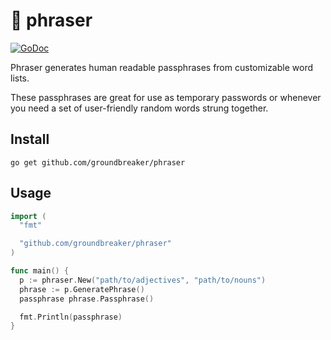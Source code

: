 # :speech_balloon: phraser

[![GoDoc](https://godoc.org/github.com/groundbreaker/phraser?status.svg)](https://godoc.org/github.com/groundbreaker/phraser)

Phraser generates human readable passphrases from customizable word lists.

These passphrases are great for use as temporary passwords or whenever you need
a set of user-friendly random words strung together.

## Install

    go get github.com/groundbreaker/phraser

## Usage

```go
import (
  "fmt"

  "github.com/groundbreaker/phraser"
)

func main() {
  p := phraser.New("path/to/adjectives", "path/to/nouns")
  phrase := p.GeneratePhrase()
  passphrase phrase.Passphrase()

  fmt.Println(passphrase)
}
```
